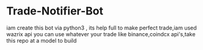 # Trade-Notifier-Bot
iam create this bot via python3 , its help full to make perfect trade,iam used wazrix api you can use whatever your trade like binance,coindcx api's,take this repo at a model to build
